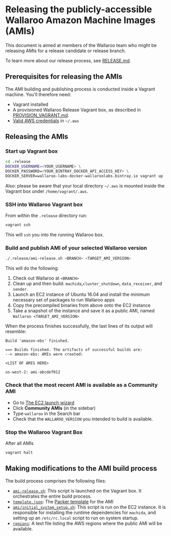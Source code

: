 # Releasing the publicly-accessible Wallaroo Amazon Machine Images (AMIs)

This document is aimed at members of the Wallaroo team who might be releasing
AMIs for a release candidate or release branch.

To learn more about our release process, see [RELEASE.md](RELEASE.md).

## Prerequisites for releasing the AMIs

The AMI building and publishing process is conducted inside a Vagrant
machine. You'll therefore need:

* Vagrant installed
* A provisioned Wallaroo Release Vagrant box, as described in
  [PROVISION_VAGRANT.md](PROVISION_VAGRANT.md).
* [Valid AWS credentials][aws_creds] in `~/.aws`

## Releasing the AMIs

### Start up Vagrant box

```bash
cd .release
DOCKER_USERNAME=<YOUR_USERNAME> \
DOCKER_PASSWORD=<YOUR_BINTRAY_DOCKER_API_ACCESS_KEY> \
DOCKER_SERVER=wallaroo-labs-docker-wallaroolabs.bintray.io vagrant up
```

Also: please be aware that your local directory `~/.aws` is mounted inside the
Vagrant box under `/home/vagrant/.aws`.


### SSH into Wallaroo Vagrant box

From within the `.release` directory run:

```bash
vagrant ssh
```

This will `ssh` you into the running Wallaroo box.

### Build and publish AMI of your selected Wallaroo version

```bash
./.release/ami-release.sh <BRANCH> <TARGET_AMI_VERSION>
```

This will do the following:

1. Check out Wallaroo at `<BRANCH>`
2. Clean up and then build: `machida`,`cluster_shutdown`,
  `data_receiver`, and `sender`.
3. Launch an EC2 instance of Ubuntu 16.04 and install the
   minimum necessary set of packages to run Wallaroo apps
4. Copy the precompiled binaries from above onto the EC2 instance
5. Take a snapshot of the instance and save it as a public AMI,
   named `Wallaroo <TARGET_AMI_VERSION>`

When the process finishes successfully, the last lines of its output will resemble:

```
Build 'amazon-ebs' finished.

==> Builds finished. The artifacts of successful builds are:
--> amazon-ebs: AMIs were created:

<LIST OF AMIS HERE>

us-west-2: ami-abcdef012
```

### Check that the most recent AMI is available as a Community AMI

* Go to [The EC2 launch wizard][ec2_launch_wizard]
* Click **Community AMIs** (in the sidebar)
* Type `wallaroo` in the Search bar
* Check that the `WALLAROO_VERSION` you intended to build is available.

### Stop the Wallaroo Vagrant Box

After all AMIs

```bash
vagrant halt
```

## Making modifications to the AMI build process

The build process comprises the following files:

* [`ami-release.sh`](../../.release/ami-release.sh): This script is launched on
  the Vagrant box. It orchestrates the entire build process.
* [`template.json`](../../.release/ami/template.json): The [Packer template][packer_template] for the AMI
* [`ami/initial_system_setup.sh`](../../.release/ami/install_runtime_deps.sh):
  This script is run on the EC2 instance. It is responsible for installing the
  runtime dependencies for `machida`, and setting up an `/etc/rc.local` script to run
  on system startup.
* [`regions`](../../.release/ami/regions): A text file listing the AWS regions
  where the public AMI will be available.


[aws_creds]: https://developer.amazon.com/docs/smapi/set-up-credentials-for-an-amazon-web-services-account.html
[ec2_launch_wizard]: https://console.aws.amazon.com/ec2/v2/home?region=us-east-1#LaunchInstanceWizard
[packer_template]: https://www.packer.io/docs/templates/index.html
